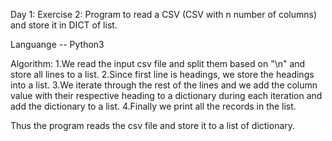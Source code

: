 Day 1:
Exercise 2:
Program to read a CSV (CSV with n number of columns) and store it in DICT of list.

Languange -- Python3

Algorithm:
1.We read the input csv file and split them based on "\n" and store all lines to a list.
2.Since first line is headings, we store the headings into a list.
3.We iterate through the rest of the lines and we add the column value with their respective heading to a dictionary during each iteration and add the dictionary to a list.
4.Finally we print all the records in the list.

Thus the program reads the csv file and store it to a list of dictionary.